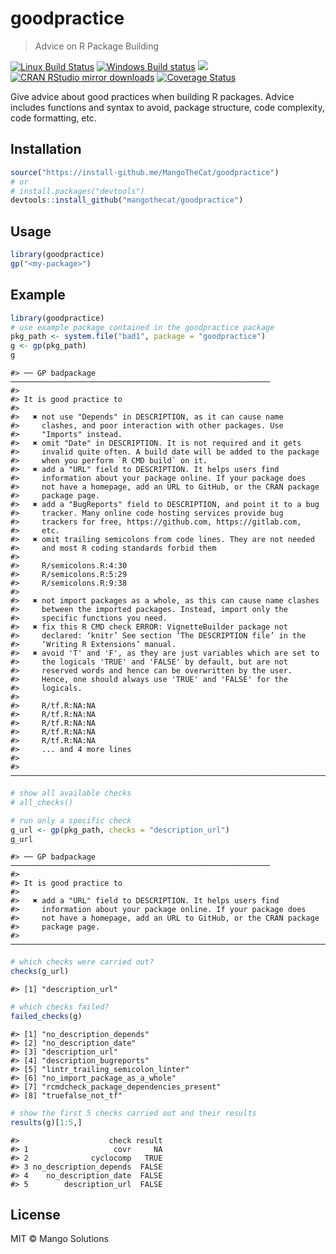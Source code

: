 goodpractice
================

> Advice on R Package Building

[![Linux Build
Status](https://travis-ci.org/MangoTheCat/goodpractice.svg?branch=master)](https://travis-ci.org/MangoTheCat/goodpractice)
[![Windows Build
status](https://ci.appveyor.com/api/projects/status/github/MangoTheCat/goodpractice?svg=true)](https://ci.appveyor.com/project/gaborcsardi/goodpractice)
[![](http://www.r-pkg.org/badges/version/goodpractice)](http://www.r-pkg.org/pkg/goodpractice)
[![CRAN RStudio mirror
downloads](http://cranlogs.r-pkg.org/badges/goodpractice)](http://www.r-pkg.org/pkg/goodpractice)
[![Coverage
Status](https://img.shields.io/codecov/c/github/MangoTheCat/goodpractice/master.svg)](https://codecov.io/github/MangoTheCat/goodpractice?branch=master)

Give advice about good practices when building R packages. Advice
includes functions and syntax to avoid, package structure, code
complexity, code formatting, etc.

## Installation

``` r
source("https://install-github.me/MangoTheCat/goodpractice")
# or
# install.packages("devtools")
devtools::install_github("mangothecat/goodpractice") 
```

## Usage

``` r
library(goodpractice)
gp("<my-package>")
```

## Example

``` r
library(goodpractice)
# use example package contained in the goodpractice package
pkg_path <- system.file("bad1", package = "goodpractice")
g <- gp(pkg_path)
g
```

    #> ── GP badpackage ──────────────────────────────────────────────────────────
    #> 
    #> It is good practice to
    #> 
    #>   ✖ not use "Depends" in DESCRIPTION, as it can cause name
    #>     clashes, and poor interaction with other packages. Use
    #>     "Imports" instead.
    #>   ✖ omit "Date" in DESCRIPTION. It is not required and it gets
    #>     invalid quite often. A build date will be added to the package
    #>     when you perform `R CMD build` on it.
    #>   ✖ add a "URL" field to DESCRIPTION. It helps users find
    #>     information about your package online. If your package does
    #>     not have a homepage, add an URL to GitHub, or the CRAN package
    #>     package page.
    #>   ✖ add a "BugReports" field to DESCRIPTION, and point it to a bug
    #>     tracker. Many online code hosting services provide bug
    #>     trackers for free, https://github.com, https://gitlab.com,
    #>     etc.
    #>   ✖ omit trailing semicolons from code lines. They are not needed
    #>     and most R coding standards forbid them
    #> 
    #>     R/semicolons.R:4:30
    #>     R/semicolons.R:5:29
    #>     R/semicolons.R:9:38
    #> 
    #>   ✖ not import packages as a whole, as this can cause name clashes
    #>     between the imported packages. Instead, import only the
    #>     specific functions you need.
    #>   ✖ fix this R CMD check ERROR: VignetteBuilder package not
    #>     declared: ‘knitr’ See section ‘The DESCRIPTION file’ in the
    #>     ‘Writing R Extensions’ manual.
    #>   ✖ avoid 'T' and 'F', as they are just variables which are set to
    #>     the logicals 'TRUE' and 'FALSE' by default, but are not
    #>     reserved words and hence can be overwritten by the user.
    #>     Hence, one should always use 'TRUE' and 'FALSE' for the
    #>     logicals.
    #> 
    #>     R/tf.R:NA:NA
    #>     R/tf.R:NA:NA
    #>     R/tf.R:NA:NA
    #>     R/tf.R:NA:NA
    #>     R/tf.R:NA:NA
    #>     ... and 4 more lines
    #> 
    #> ───────────────────────────────────────────────────────────────────────────

``` r
# show all available checks
# all_checks()

# run only a specific check
g_url <- gp(pkg_path, checks = "description_url")
g_url
```

    #> ── GP badpackage ──────────────────────────────────────────────────────────
    #> 
    #> It is good practice to
    #> 
    #>   ✖ add a "URL" field to DESCRIPTION. It helps users find
    #>     information about your package online. If your package does
    #>     not have a homepage, add an URL to GitHub, or the CRAN package
    #>     package page.
    #> ───────────────────────────────────────────────────────────────────────────

``` r
# which checks were carried out?
checks(g_url)
```

    #> [1] "description_url"

``` r
# which checks failed?
failed_checks(g)
```

    #> [1] "no_description_depends"                
    #> [2] "no_description_date"                   
    #> [3] "description_url"                       
    #> [4] "description_bugreports"                
    #> [5] "lintr_trailing_semicolon_linter"       
    #> [6] "no_import_package_as_a_whole"          
    #> [7] "rcmdcheck_package_dependencies_present"
    #> [8] "truefalse_not_tf"

``` r
# show the first 5 checks carried out and their results
results(g)[1:5,]
```

    #>                    check result
    #> 1                   covr     NA
    #> 2              cyclocomp   TRUE
    #> 3 no_description_depends  FALSE
    #> 4    no_description_date  FALSE
    #> 5        description_url  FALSE

## License

MIT © Mango Solutions

